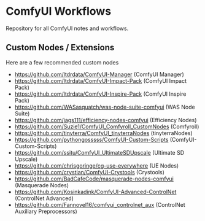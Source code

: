 # ComfyUI Workflows

Repository for all ComfyUI notes and workflows.

## Custom Nodes / Extensions

Here are a few recommended custom nodes

- https://github.com/ltdrdata/ComfyUI-Manager (ComfyUI Manager)
- https://github.com/ltdrdata/ComfyUI-Impact-Pack (ComfyUI Impact Pack)
- https://github.com/ltdrdata/ComfyUI-Inspire-Pack (ComfyUI Inspire Pack)
- https://github.com/WASasquatch/was-node-suite-comfyui (WAS Node Suite)
- https://github.com/jags111/efficiency-nodes-comfyui (Efficiency Nodes)
- https://github.com/Suzie1/ComfyUI_Comfyroll_CustomNodes (Comfyroll)
- https://github.com/tinyterra/ComfyUI_tinyterraNodes (tinyterraNodes)
- https://github.com/pythongosssss/ComfyUI-Custom-Scripts (ComfyUI-Custom-Scripts)
- https://github.com/ssitu/ComfyUI_UltimateSDUpscale (Ultimate SD Upscale)
- https://github.com/chrisgoringe/cg-use-everywhere (UE Nodes)
- https://github.com/crystian/ComfyUI-Crystools (Crystools)
- https://github.com/BadCafeCode/masquerade-nodes-comfyui (Masquerade Nodes)
- https://github.com/Kosinkadink/ComfyUI-Advanced-ControlNet (ControlNet Advanced)
- https://github.com/Fannovel16/comfyui_controlnet_aux (ControlNet Auxiliary Preprocessors)
